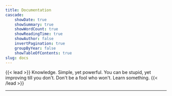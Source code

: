 ```yaml
---
title: Documentation
cascade:
    showDate: true
    showSummary: true
    showWordCount: true
    showReadingTime: true
    showAuthor: false
    invertPagination: true
    groupByYear: false
    showTableOfContents: true
slug: docs
---
```


{{< lead >}}
Knowledge. Simple, yet powerful.
You can be stupid, yet improving till you don't.
Don't be a fool who won't. Learn something.
{{< /lead >}}

***
